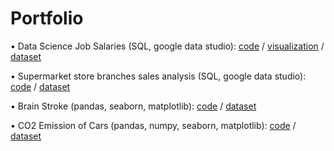# Portfolio

• Data Science Job Salaries (SQL, google data studio): [code](https://github.com/camiladaltro/portfolio/tree/main/ds_salaries) / [visualization](https://datastudio.google.com/reporting/fb9d78da-9362-4fd3-83bd-159c13fbdd13/page/NuizC) / [dataset](https://www.kaggle.com/datasets/ruchi798/data-science-job-salaries)

• Supermarket store branches sales analysis (SQL, google data studio): [code](https://github.com/camiladaltro/portfolio/tree/main/stores) / [dataset](https://www.kaggle.com/datasets/surajjha101/stores-area-and-sales-data)

• Brain Stroke (pandas, seaborn, matplotlib): [code](https://github.com/camiladaltro/portfolio/blob/main/brain_stroke_eda.ipynb) / [dataset](https://www.kaggle.com/datasets/jillanisofttech/brain-stroke-dataset)

• CO2 Emission of Cars (pandas, numpy, seaborn, matplotlib): [code](https://github.com/camiladaltro/portfolio/blob/main/co2_emission_eda.ipynb) / [dataset](https://www.kaggle.com/datasets/midhundasl/co2-emission-of-cars-dataset)

